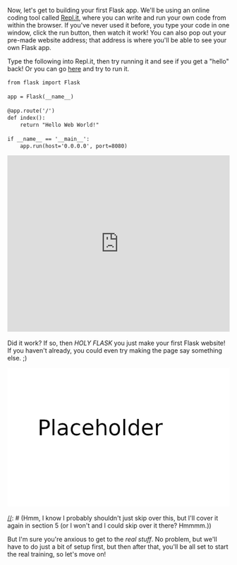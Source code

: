 [//]: # (Steps a student would take to build a Flask app in repl.it)

Now, let's get to building your first Flask app. We'll be using an online coding tool called <a href="https://www.repl.it/" target="_blank">Repl.it</a>, where you can write and run your own code from within the browser. If you've never used it before, you type your code in one window, click the run button, then watch it work! You can also pop out your pre-made website address; that address is where you'll be able to see your own Flask app.

Type the following into Repl.it, then try running it and see if you get a "hello" back! Or you can go <a href="https://repl.it/@gigabot/nanoblog" target="_blank">here</a> and try to run it.

```
from flask import Flask

app = Flask(__name__)

@app.route('/')
def index():
    return "Hello Web World!"

if __name__ == '__main__':
    app.run(host='0.0.0.0', port=8080)
```

[//]: # (TODO: Explain basic parts)

<iframe height="400px" width="100%" src="https://repl.it/@gigabot/nanoblog?lite=true" scrolling="no" frameborder="no" allowtransparency="true" allowfullscreen="true" sandbox="allow-forms allow-pointer-lock allow-popups allow-same-origin allow-scripts allow-modals"></iframe>

Did it work? If so, then _HOLY FLASK_ you just make your first Flask website! If you haven't already, you could even try making the page say something else. ;)

![](../images/placeholder.png)

[//]: # (Hmm, I know I probably shouldn't just skip over this, but I'll cover it again in section 5 (or I won't and I could skip over it there? Hmmmm.))

But I'm sure you're anxious to get to the *real stuff*. No problem, but we'll have to do just a bit of setup first, but then after that, you'll be all set to start the real training, so let's move on!